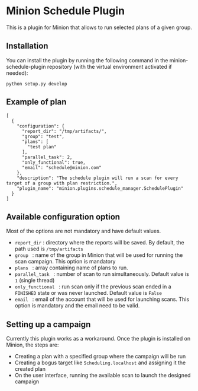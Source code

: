 Minion Schedule Plugin
===================

This is a plugin for Minion that allows to run selected plans of a given group.

Installation
------------

You can install the plugin by running the following command in the minion-schedule-plugin repository (with the virtual environment activated if needed):

```python setup.py develop```

Example of plan
---------------

```
[
  {
    "configuration": {
      "report_dir": "/tmp/artifacts/",
      "group": "test",
      "plans": [
        "test plan"
      ],
      "parallel_task": 2,
      "only_functional": true,
      "email": "schedule@minion.com"
    },
    "description": "The schedule plugin will run a scan for every target of a group with plan restriction.",
    "plugin_name": "minion.plugins.schedule_manager.SchedulePlugin"
  }
]
```
Available configuration option
------------------------------
Most of the options are not mandatory and have default values.
* ```report_dir``` : directory where the reports will be saved. By default, the path used is `/tmp/artifacts`
* ```group ``` : name of the group in Minion that will be used for running the scan campaign. This option is mandatory
* ```plans ``` : array containing name of plans to run. 
* ```parallel_task ``` : number of scan to run simultaneously. Default value is `1` (single thread) 
* ```only_functional ``` : run scan only if the previous scan ended in a `FINISHED` state or was never launched. Default value is `False`
* ```email ``` : email of the account that will be used for launching scans. This option is mandatory and the email need to be valid.

Setting up a campaign
--------------------
Currently this plugin works as a workaround. Once the plugin is installed on Minion, the steps are:
* Creating a plan with a specified group where the campaign will be run
* Creating a bogus target like `Scheduling.localhost` and assigning it the created plan
* On the user interface, running the available scan to launch the designed campaign


